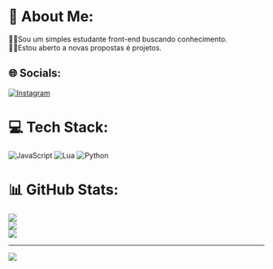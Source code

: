 # 💫 About Me:
🧑‍🎓Sou um simples estudante front-end buscando conhecimento.<br>🧑‍💻Estou aberto a novas propostas é projetos.


## 🌐 Socials:
[![Instagram](https://img.shields.io/badge/Instagram-%23E4405F.svg?logo=Instagram&logoColor=white)](https://instagram.com/https://www.instagram.com/samuel_mrts01/) 

# 💻 Tech Stack:
![JavaScript](https://img.shields.io/badge/javascript-%23323330.svg?style=for-the-badge&logo=javascript&logoColor=%23F7DF1E) ![Lua](https://img.shields.io/badge/lua-%232C2D72.svg?style=for-the-badge&logo=lua&logoColor=white) ![Python](https://img.shields.io/badge/python-3670A0?style=for-the-badge&logo=python&logoColor=ffdd54)
# 📊 GitHub Stats:
![](https://github-readme-stats.vercel.app/api?username=SamuelMartins0611&theme=dracula&hide_border=true&include_all_commits=false&count_private=false)<br/>
![](https://github-readme-streak-stats.herokuapp.com/?user=SamuelMartins0611&theme=dracula&hide_border=true)<br/>
![](https://github-readme-stats.vercel.app/api/top-langs/?username=SamuelMartins0611&theme=dracula&hide_border=true&include_all_commits=false&count_private=false&layout=compact)

---
[![](https://visitcount.itsvg.in/api?id=SamuelMartins0611&icon=0&color=0)](https://visitcount.itsvg.in)

<!-- Proudly created with GPRM ( https://gprm.itsvg.in ) -->